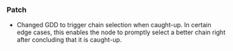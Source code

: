### Patch

- Changed GDD to trigger chain selection when caught-up. In certain edge cases,
  this enables the node to promptly select a better chain right after concluding
  that it is caught-up.
